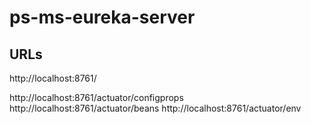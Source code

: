 # ps-ms-eureka-server

## URLs
http://localhost:8761/


http://localhost:8761/actuator/configprops
http://localhost:8761/actuator/beans
http://localhost:8761/actuator/env